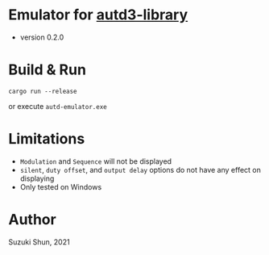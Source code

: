 # Emulator for [autd3-library](https://github.com/shinolab/autd3-library-software)

* version 0.2.0

# Build & Run

```
cargo run --release
```

or execute `autd-emulator.exe`

# Limitations

* `Modulation` and `Sequence` will not be displayed
* `silent`, `duty offset`, and `output delay` options do not have any effect on displaying
* Only tested on Windows

# Author

Suzuki Shun, 2021
